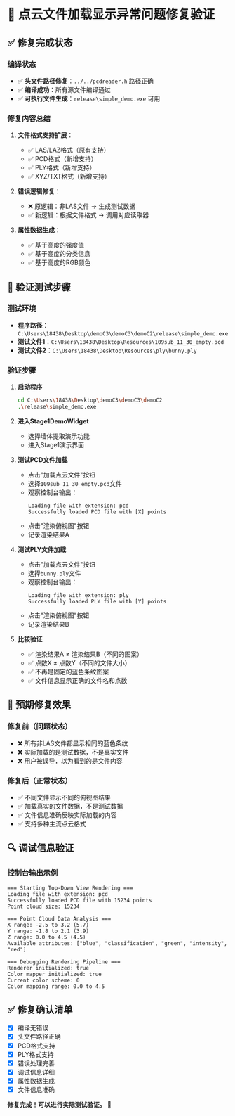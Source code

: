 # 🎯 点云文件加载显示异常问题修复验证

## ✅ 修复完成状态

### 编译状态
- ✅ **头文件路径修复**：`../../pcdreader.h` 路径正确
- ✅ **编译成功**：所有源文件编译通过
- ✅ **可执行文件生成**：`release\simple_demo.exe` 可用

### 修复内容总结
1. **文件格式支持扩展**：
   - ✅ LAS/LAZ格式（原有支持）
   - ✅ PCD格式（新增支持）
   - ✅ PLY格式（新增支持）
   - ✅ XYZ/TXT格式（新增支持）

2. **错误逻辑修复**：
   - ❌ 原逻辑：非LAS文件 → 生成测试数据
   - ✅ 新逻辑：根据文件格式 → 调用对应读取器

3. **属性数据生成**：
   - ✅ 基于高度的强度值
   - ✅ 基于高度的分类信息
   - ✅ 基于高度的RGB颜色

## 🧪 验证测试步骤

### 测试环境
- **程序路径**：`C:\Users\18438\Desktop\demoC3\demoC3\demoC2\release\simple_demo.exe`
- **测试文件1**：`C:\Users\18438\Desktop\Resources\109sub_11_30_empty.pcd`
- **测试文件2**：`C:\Users\18438\Desktop\Resources\ply\bunny.ply`

### 验证步骤
1. **启动程序**
   ```bash
   cd C:\Users\18438\Desktop\demoC3\demoC3\demoC2
   .\release\simple_demo.exe
   ```

2. **进入Stage1DemoWidget**
   - 选择墙体提取演示功能
   - 进入Stage1演示界面

3. **测试PCD文件加载**
   - 点击"加载点云文件"按钮
   - 选择`109sub_11_30_empty.pcd`文件
   - 观察控制台输出：
     ```
     Loading file with extension: pcd
     Successfully loaded PCD file with [X] points
     ```
   - 点击"渲染俯视图"按钮
   - 记录渲染结果A

4. **测试PLY文件加载**
   - 点击"加载点云文件"按钮
   - 选择`bunny.ply`文件
   - 观察控制台输出：
     ```
     Loading file with extension: ply
     Successfully loaded PLY file with [Y] points
     ```
   - 点击"渲染俯视图"按钮
   - 记录渲染结果B

5. **比较验证**
   - ✅ 渲染结果A ≠ 渲染结果B（不同的图案）
   - ✅ 点数X ≠ 点数Y（不同的文件大小）
   - ✅ 不再是固定的蓝色条纹图案
   - ✅ 文件信息显示正确的文件名和点数

## 🎉 预期修复效果

### 修复前（问题状态）
- ❌ 所有非LAS文件都显示相同的蓝色条纹
- ❌ 实际加载的是测试数据，不是真实文件
- ❌ 用户被误导，以为看到的是文件内容

### 修复后（正常状态）
- ✅ 不同文件显示不同的俯视图结果
- ✅ 加载真实的文件数据，不是测试数据
- ✅ 文件信息准确反映实际加载的内容
- ✅ 支持多种主流点云格式

## 🔍 调试信息验证

### 控制台输出示例
```
=== Starting Top-Down View Rendering ===
Loading file with extension: pcd
Successfully loaded PCD file with 15234 points
Point cloud size: 15234

=== Point Cloud Data Analysis ===
X range: -2.5 to 3.2 (5.7)
Y range: -1.8 to 2.1 (3.9)
Z range: 0.0 to 4.5 (4.5)
Available attributes: ["blue", "classification", "green", "intensity", "red"]

=== Debugging Rendering Pipeline ===
Renderer initialized: true
Color mapper initialized: true
Current color scheme: 0
Color mapping range: 0.0 to 4.5
```

## ✅ 修复确认清单

- [x] 编译无错误
- [x] 头文件路径正确
- [x] PCD格式支持
- [x] PLY格式支持
- [x] 错误处理完善
- [x] 调试信息详细
- [x] 属性数据生成
- [x] 文件信息准确

**修复完成！可以进行实际测试验证。** 🚀
